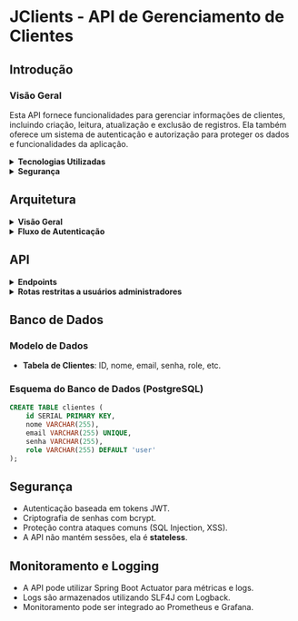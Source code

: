 # JClients - API de Gerenciamento de Clientes

## Introdução

### Visão Geral
Esta API fornece funcionalidades para gerenciar informações de clientes, incluindo criação, leitura, atualização e exclusão de registros. Ela também oferece um sistema de autenticação e autorização para proteger os dados e funcionalidades da aplicação.

<details>
  <summary><strong>Tecnologias Utilizadas</strong></summary><br />
  
- **Linguagem de Programação**: Java 17
- **Framework**: Spring Boot 3.4.3
- **Banco de Dados**: PostgreSQL e H2 (para testes)
- **Segurança**: Spring Security e JWT (JSON Web Tokens)
- **Outras Dependências**: Spring Data JPA, Lombok, Spring Boot Actuator, Spring Boot Validation
</details>

<details>
  <summary><strong>Segurança</strong></summary><br />
  
- A API utiliza um sistema de segurança para proteger os endpoints.
- A autenticação é baseada em tokens JWT.
- As senhas são armazenadas de forma segura, utilizando criptografia bcrypt.
- As permissões são baseadas em roles (USER e ADMIN).
  </details>

## Arquitetura

<details>
  <summary><strong>Visão Geral</strong></summary><br />
  
A aplicação segue uma arquitetura em camadas:
- **Controller**: Recebe as requisições HTTP e retorna as respostas.
- **Service**: Contém a lógica de negócios.
- **Repository**: Gerencia a comunicação com o banco de dados.
- **Security**: Responsável pela autenticação e autorização.
</details>

<details>
  <summary><strong>Fluxo de Autenticação</strong></summary><br />

1. O cliente envia suas credenciais para o endpoint de autenticação.
2. A API verifica as credenciais e gera um token JWT de acesso.
3. O token é retornado ao cliente.
4. O cliente inclui o token no cabeçalho das requisições subsequentes.
5. A API valida o token e autoriza o acesso aos endpoints protegidos.
</details>

## API

<details>
  <summary><strong>Endpoints</strong></summary><br />

#### Retorna os dados do usuário de acordo com o token
```bash
GET /clients/me

header: {
  "authorization": "Bearer token"
}
```
| Parâmetro   | Tipo       | Descrição                                   |
| :---------- | :--------- | :------------------------------------------ |
| `authorization` | `string` | **Obrigatório**. O token JWT gerado pelo login |

##### Respostas:
- **200 OK**: Retorna os dados do usuário.
- **401 Unauthorized**: Token inválido ou ausente.

#### Retorna um token referente ao usuário do login
```bash
POST /authentication

body: {
  "email": "user@user.com",
  "password": "secret_user"
}
```
| Parâmetro   | Tipo       | Descrição                                   |
| :---------- | :--------- | :------------------------------------------ |
| `email`      | `string` | **Obrigatório**. O email do seu usuário |
| `password`   | `string` | **Obrigatório**. A senha do seu usuário |

##### Respostas:
- **200 OK**: Retorna o token JWT.
- **400 Bad Request**: Campos inválidos.
- **401 Unauthorized**: Credenciais incorretas.

#### Realiza o cadastro de um novo usuário e retorna um token referente ao login
```bash
POST /clients

body: {
  "email": "venenozo@gmail.com",
  "password": "mod100%feliz",
  "name": "Kageyama Mob",
  "role": "user"
}
```
| Parâmetro   | Tipo       | Descrição                                   |
| :---------- | :--------- | :------------------------------------------ |
| `email`     | `string`   | **Obrigatório**. O email do seu usuário |
| `password`  | `string`   | **Obrigatório**. A senha do seu usuário |
| `name`      | `string`   | **Obrigatório**. O nome do seu usuário |
| `role`      | `string`   | **Opcional**. A role do usuário (padrão: user) |

##### Respostas:
- **201 Created**: Usuário cadastrado e token retornado.
- **400 Bad Request**: Campos inválidos ou email já cadastrado.
</details>

<details>
  <summary><strong>Rotas restritas a usuários administradores</strong></summary><br />

Nessas rotas é obrigatório a realização do login por parte de um administrador.

#### Retorna todos os usuários
```bash
GET /clients
```
| Parâmetro   | Tipo       | Descrição                           |
| :---------- | :--------- | :---------------------------------- |
| `api_key`   | `string`   | **Obrigatório**. A chave da sua API |

##### Respostas:
- **200 OK**: Retorna a lista de usuários.
- **403 Forbidden**: Acesso negado para usuários não administradores.

#### Remove um usuário de acordo com o seu ID
```bash
DELETE /clients/${id}
```
| Parâmetro   | Tipo       | Descrição                                   |
| :---------- | :--------- | :------------------------------------------ |
| `id`        | `string`   | **Obrigatório**. ID do usuário que deseja apagar |

##### Respostas:
- **204 No Content**: Usuário removido com sucesso.
- **404 Not Found**: Usuário não encontrado.
- **403 Forbidden**: Acesso negado.

#### Atualiza a role de um usuário de acordo com seu ID
```bash
PUT /clients/${id}

body: {
  "role": "admin"
}
```
| Parâmetro   | Tipo       | Descrição                                   |
| :---------- | :--------- | :------------------------------------------ |
| `id`        | `string`   | **Obrigatório**. ID do usuário que deseja atualizar |
| `role`      | `string`   | **Obrigatório**. A nova role do usuário |

##### Respostas:
- **200 OK**: Role atualizada com sucesso.
- **400 Bad Request**: Role inválida.
- **403 Forbidden**: Acesso negado.
- **404 Not Found**: Usuário não encontrado.
</details>

## Banco de Dados

### Modelo de Dados
- **Tabela de Clientes**: ID, nome, email, senha, role, etc.

### Esquema do Banco de Dados (PostgreSQL)
```sql
CREATE TABLE clientes (
    id SERIAL PRIMARY KEY,
    nome VARCHAR(255),
    email VARCHAR(255) UNIQUE,
    senha VARCHAR(255),
    role VARCHAR(255) DEFAULT 'user'
);
```

## Segurança
- Autenticação baseada em tokens JWT.
- Criptografia de senhas com bcrypt.
- Proteção contra ataques comuns (SQL Injection, XSS).
- A API não mantém sessões, ela é **stateless**.

## Monitoramento e Logging
- A API pode utilizar Spring Boot Actuator para métricas e logs.
- Logs são armazenados utilizando SLF4J com Logback.
- Monitoramento pode ser integrado ao Prometheus e Grafana.

